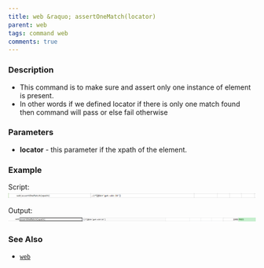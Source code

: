 ```yaml
---
title: web &raquo; assertOneMatch(locator)
parent: web
tags: command web
comments: true
---
```


### Description

- This command is to make sure and assert only one instance of element is present.
- In other words if we defined locator if there is only one match found then command will pass or else fail otherwise

### Parameters

- **locator** - this parameter if the xpath of the element.

### Example

Script:<br/>
![](image/assertOneMatch_01.png)

Output:<br/>
![](image/assertOneMatch_02.png)

### See Also

- [`web`](index.html)